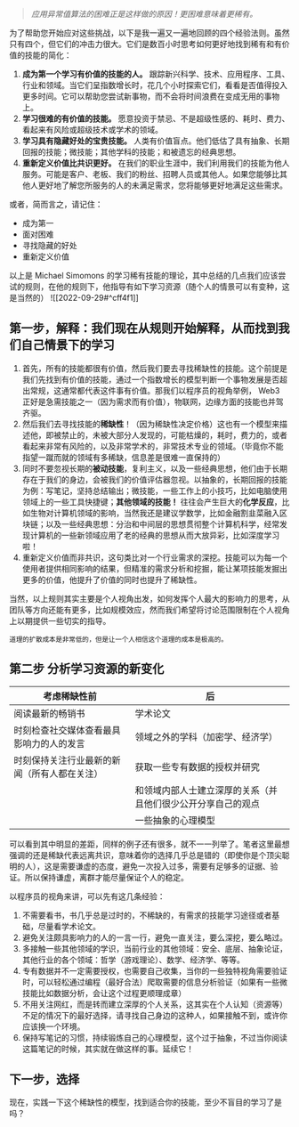 > _应用异常值算法的困难正是这样做的原因！更困难意味着更稀有。_

为了帮助您开始应对这些挑战，以下是我一遍又一遍地回顾的四个经验法则。虽然只有四个，但它们的冲击力很大。它们是数百小时思考如何更好地找到稀有和有价值的技能的简化：

1.  **成为第一个学习有价值的技能的人。** 跟踪新兴科学、技术、应用程序、工具、行业和领域。当它们呈指数增长时，花几个小时探索它们，看看是否值得投入更多时间。它可以帮助您尝试新事物，而不会将时间浪费在变成无用的事物上。
2.  **学习很难的有价值的技能。** 愿意投资于禁忌、不是超级性感的、耗时、费力、看起来有风险或超级技术或学术的领域。
3.  **学习具有隐藏好处的宝贵技能。** 人类有价值盲点。他们低估了具有抽象、长期回报的技能；微技能；其他学科的技能；和被遗忘的经典思想。
4.  **重新定义价值比共识更好。** 在我们的职业生涯中，我们利用我们的技能为他人服务。可能是客户、老板、我们的粉丝、招聘人员或其他人。如果您能够比其他人更好地了解您所服务的人的未满足需求，您将能够更好地满足这些需求。

或者，简而言之，请记住：

-   成为第一
-   面对困难
-   寻找隐藏的好处
-   重新定义价值

以上是 Michael Simomons 的学习稀有技能的理论，其中总结的几点我们应该尝试的规则，在他的规则下，他指导有如下学习资源（随个人的情景可以有变种，这是当然的）
![[2022-09-29#^cff4f1]] 

## 第一步，解释：我们现在从规则开始解释，从而找到我们自己情景下的学习
1. 首先，所有的技能都很有价值，然后我们要去寻找稀缺性的技能。这个前提是我们先找到有价值的技能，通过一个指数增长的模型判断一个事物发展是否超出常规，这通常都代表这件事有价值。那我们以程序员的视角举例， Web3 正好是急需技能之一（因为需求而有价值），物联网，边缘方面的技能也并驾齐驱。
2. 然后我们去寻找技能的**稀缺性**！（因为稀缺性决定价格）这也有一个模型来描述他，即被禁止的，未被大部分人发现的，可能枯燥的，耗时，费力的，或者看起来非常有风险的，以及非常学术的，非常技术专业的领域。（毕竟你不能指望一蹴而就的领域有多稀缺，信息差是很难一直保持的）
3. 同时不要忽视长期的**被动技能**，复利主义，以及一些经典思想，他们由于长期存在于我们的身边，会被我们的价值评估器忽视。以抽象的，长期回报的技能为例：写笔记，坚持总结输出；微技能，一些工作上的小技巧，比如电脑使用领域上的一些工具快捷键；**其他领域的技能！** 往往会产生巨大的**化学反应**，比如生物对计算机领域的影响，当然我还是建议学数学，比如金融割韭菜融入区块链；以及一些经典思想：分治和中间层的思想贯彻整个计算机科学，经常发现计算机的一些新领域应用了老的经典的思想从而大放异彩，比如深度学习啦！
4. 重新定义价值而非共识，这句类比对一个行业需求的深挖。技能可以为每一个使用者提供相同影响的结果，但精准的需求分析和挖掘，能让某项技能发掘出更多的价值，他提升了价值的同时也提升了稀缺性。

当然，以上规则其实主要是个人视角出发，如何发挥个人最大的影响力的思考，从团队等方向还能有更多，比如规模效应，然而我们希望将讨论范围限制在个人视角上以期提供一些切实的指导。

	道理的扩散成本是非常低的，但是让一个人相信这个道理的成本是极高的。

## 第二步 分析学习资源的新变化
| 考虑稀缺性前                                 | 后                                                           |
| -------------------------------------------- | ------------------------------------------------------------ |
| 阅读最新的畅销书                             | 学术论文                                                     |
| 时刻检查社交媒体查看最具影响力的人的发言     | 领域之外的学科（加密学、经济学）                             |
| 时刻保持关注行业最新的新闻（所有人都在关注） | 获取一些专有数据的授权并研究                                 |
|                                              | 和领域内部人士建立深厚的关系（并且他们很少公开分享自己的观点 |
|                                              | 一些抽象的心理模型                                                             |

可以看到其中明显的差距，同样的例子还有很多，就不一一列举了。笔者这里最想强调的还是稀缺代表远离共识，意味着你的选择几乎总是错的（即使你是个顶尖聪明的人），这是需要谦虚的态度，避免一次投入过多，需要有足够多的证据、验证。所以保持谦虚，离群才能尽量保证个人的稳定。

以程序员的视角来讲，可以先有这几条经验：
1. 不需要看书，书几乎总是过时的，不稀缺的，有需求的技能学习途径或者基础，尽量看学术论文。
2. 避免关注颇具影响力的人的一言一行，避免一直关注，要么深挖，要么略过。
3. 多接触一些其他领域的学识，当前行业的其他领域：安全、底层、抽象论证，其他行业的各个领域：哲学（游戏理论）、数学、经济学、等等。
4. 专有数据并不一定需要授权，也需要自己收集，当你的一些独特视角需要验证时，可以轻松通过编程（最好合法）爬取需要的信息分析验证（如果有一些微技能比如数据分析，会让这个过程更顺理成章）
5. 不用关注网红，而是转而建立深厚的个人关系，这其实在个人认知（资源等）不足的情况下的最好选择，请寻找自己身边的这种人，如果接触不到，或许你应该换一个环境。
6. 保持写笔记的习惯，持续锻炼自己的心理模型，这个过于抽象，不过当你阅读这篇笔记的时候，其实就在做这样的事。延续它！

## 下一步，选择

现在，实践一下这个稀缺性的模型，找到适合你的技能，至少不盲目的学习了是吗？